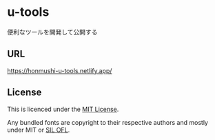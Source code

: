 # u-tools
便利なツールを開発して公開する


## URL
https://honmushi-u-tools.netlify.app/

## License

This is licenced under the [MIT License](http://opensource.org/licenses/mit-license.html).

Any bundled fonts are copyright to their respective authors and mostly under MIT or [SIL OFL](http://scripts.sil.org/OFL).

